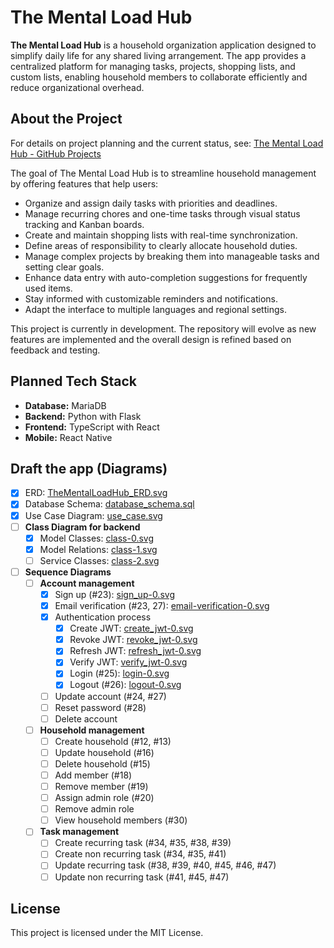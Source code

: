 # The Mental Load Hub

**The Mental Load Hub** is a household organization application designed to simplify daily life for any shared living
arrangement. The app provides a centralized platform for managing tasks, projects, shopping lists, and custom lists,
enabling household members to collaborate efficiently and reduce organizational overhead.

## About the Project

For details on project planning and the current status,
see: [The Mental Load Hub - GitHub Projects](https://github.com/users/dominikoetiker/projects/1)

The goal of The Mental Load Hub is to streamline household management by offering features that help users:

- Organize and assign daily tasks with priorities and deadlines.
- Manage recurring chores and one-time tasks through visual status tracking and Kanban boards.
- Create and maintain shopping lists with real-time synchronization.
- Define areas of responsibility to clearly allocate household duties.
- Manage complex projects by breaking them into manageable tasks and setting clear goals.
- Enhance data entry with auto-completion suggestions for frequently used items.
- Stay informed with customizable reminders and notifications.
- Adapt the interface to multiple languages and regional settings.

This project is currently in development. The repository will evolve as new features are implemented and the overall
design is refined based on feedback and testing.

## Planned Tech Stack

- **Database:** MariaDB
- **Backend:** Python with Flask
- **Frontend:** TypeScript with React
- **Mobile:** React Native

## Draft the app (Diagrams)

- [x] ERD: [TheMentalLoadHub_ERD.svg](docs/diagrams/erd/TheMentalLoadHub_ERD.png)
- [x] Database Schema: [database_schema.sql](docs/database/database_schema.sql)
- [x] Use Case Diagram: [use_case.svg](docs/diagrams/uml/use_case/use_case.svg)
- [ ] **Class Diagram for backend**
    - [x] Model Classes: [class-0.svg](docs/diagrams/uml/class/class-0.svg)
    - [x] Model Relations: [class-1.svg](docs/diagrams/uml/class/class-1.svg)
    - [ ] Service Classes: [class-2.svg](docs/diagrams/uml/class/class-2.svg)
- [ ] **Sequence Diagrams**
    - [ ] **Account management**
        - [x] Sign up (#23): [sign_up-0.svg](docs/diagrams/uml/sequence/account_management/sign_up-0.svg)
        - [x] Email verification (#23, 27): [email-verification-0.svg](docs/diagrams/uml/sequence/account_management/email-verification-0.svg)
        - [x] Authentication process
            - [x] Create JWT: [create_jwt-0.svg](docs/diagrams/uml/sequence/account_management/authentication_process/create_jwt-0.svg)
            - [x] Revoke JWT: [revoke_jwt-0.svg](docs/diagrams/uml/sequence/account_management/authentication_process/revoke_jwt-0.svg)
            - [x] Refresh JWT: [refresh_jwt-0.svg](docs/diagrams/uml/sequence/account_management/authentication_process/refresh_jwt-0.svg)
            - [x] Verify JWT: [verify_jwt-0.svg](docs/diagrams/uml/sequence/account_management/authentication_process/verify_jwt-0.svg)
            - [x] Login (#25): [login-0.svg](docs/diagrams/uml/sequence/account_management/authentication_process/login-0.svg)
            - [x] Logout (#26): [logout-0.svg](docs/diagrams/uml/sequence/account_management/authentication_process/logout-0.svg)
        - [ ] Update account (#24, #27)
        - [ ] Reset password (#28)
        - [ ] Delete account
    - [ ] **Household management**
        - [ ] Create household (#12, #13)
        - [ ] Update household (#16)
        - [ ] Delete household (#15)
        - [ ] Add member (#18)
        - [ ] Remove member (#19)
        - [ ] Assign admin role (#20)
        - [ ] Remove admin role
        - [ ] View household members (#30)
    - [ ] **Task management**
        -[ ] Create recurring task (#34, #35, #38, #39)
        -[ ] Create non recurring task (#34, #35, #41)
        -[ ] Update recurring task (#38, #39, #40, #45, #46, #47)
        -[ ] Update non recurring task (#41, #45, #47)

## License

This project is licensed under the MIT License.